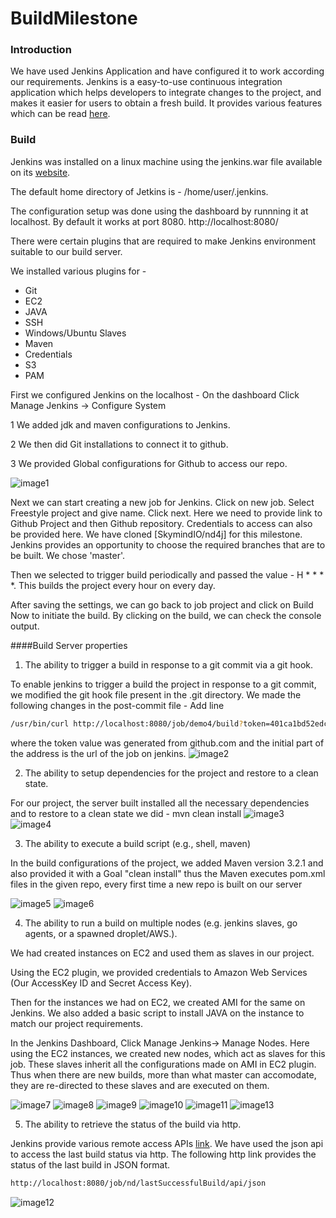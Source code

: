 # BuildMilestone

### Introduction
We have used Jenkins Application and have configured it to work according our requirements.
Jenkins is a easy-to-use continuous integration application which helps developers to integrate changes to the project, and makes it easier for users to obtain a fresh build. It provides various features which can be read [here].

### Build
Jenkins was installed on a linux machine using the jenkins.war file available on its [website].

The default home directory of Jetkins is - /home/user/.jenkins.

The configuration setup was done using the dashboard by runnning it at localhost. By default it works at port 8080. 
http://localhost:8080/

There were certain plugins that are required to make Jenkins environment suitable to our build server.

We installed various plugins for -
- Git
- EC2
- JAVA
- SSH
- Windows/Ubuntu Slaves
- Maven
- Credentials
- S3
- PAM

First we configured Jenkins on the localhost - On the dashboard Click Manage Jenkins -> Configure System

1 We added jdk and maven configurations to Jenkins.

2 We then did Git installations to connect it to github.

3 We provided Global configurations for Github to access our repo.

![image1](/screenshots/image1.jpg)


Next we can start creating a new job for Jenkins. Click on new job. Select Freestyle project and give name. Click next. 
Here we need to provide link to Github Project and then Github repository. Credentials to access can also be provided here. We have cloned  [SkymindIO/nd4j] for this milestone. Jenkins provides an opportunity to choose the required branches that are to be built. We chose 'master'.

Then we selected to trigger build periodically and passed the value - H * * * *. This builds the project every hour on every day.

After saving the settings, we can go back to job project and click on Build Now to initiate the build. 
By clicking on the build, we can check the console output.

####Build Server properties

1. The ability to trigger a build in response to a git commit via a git hook.

  To enable jenkins to trigger a build the project in response to a git commit, we modified the git hook file present in the .git directory. We made the following changes in the post-commit file - Add line
  ```sh
  /usr/bin/curl http://localhost:8080/job/demo4/build?token=401ca1bd52edc632f8e6ab17563db9a42291ac3b
  ```
  where the token value was generated from github.com and the initial part of the address is the url of the job on jenkins.
  ![image2](/screenshots/image2.jpg)

2. The ability to setup dependencies for the project and restore to a clean state.

  For our project, the server built installed all the necessary dependencies and to restore to a clean state we did - mvn clean install
  ![image3](/screenshots/image3.jpg)
  ![image4](/screenshots/image4.jpg)

3. The ability to execute a build script (e.g., shell, maven)

  In the build configurations of the project, we added Maven version 3.2.1 and also provided it with a Goal "clean install" thus the Maven executes pom.xml files in the given repo, every first time a new repo is built on our server
  
  ![image5](/screenshots/image5.jpg)
  ![image6](/screenshots/image6.jpg)

4. The ability to run a build on multiple nodes (e.g. jenkins slaves, go agents, or a spawned droplet/AWS.).

  We had created instances on EC2 and used them as slaves in our project. 
  
  Using the EC2 plugin, we provided credentials to Amazon Web Services (Our AccessKey ID and Secret Access Key).
  
  Then for the instances we had on EC2, we created AMI for the same on Jenkins. We also added a basic script to install JAVA on the instance to match our project requirements. 
  
  In the Jenkins Dashboard, Click Manage Jenkins-> Manage Nodes. Here using the EC2 instances, we created new nodes, which act as slaves for this job. These slaves inherit all the configurations made on AMI in EC2 plugin. Thus when there are new builds, more than what master can accomodate, they are re-directed to these slaves and are executed on them.
  
  ![image7](/screenshots/image7.jpg) 
  ![image8](/screenshots/image8.jpg)
  ![image9](/screenshots/image9.jpg)
  ![image10](/screenshots/image10.jpg)
  ![image11](/screenshots/image11.jpg)
  ![image13](/screenshots/image13.jpg)

5. The ability to retrieve the status of the build via http.

  Jenkins provide various remote access APIs [link]. We have used the json api to access the last build status via http.
  The following http link provides the status of the last build in JSON format.
  ```sh
  http://localhost:8080/job/nd/lastSuccessfulBuild/api/json
  ```
  ![image12](/screenshots/image12.jpg)

[here]:https://wiki.jenkins-ci.org/display/JENKINS/Meet+Jenkins
[website]: https://wiki.jenkins-ci.org/display/JENKINS/Installing+Jenkins#InstallingJenkins-WindowsInstallation
[link]:  https://wiki.jenkins-ci.org/display/JENKINS/Remote+access+API
